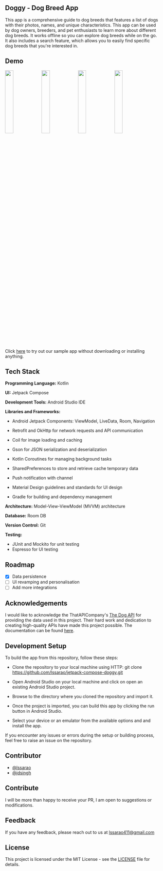 ## Doggy - Dog Breed App

This app is a comprehensive guide to dog breeds that features a list of dogs with their photos, names, and unique characteristics. This app can be used by dog owners, breeders, and pet enthusiasts to learn more about different dog breeds. It works offline so you can explore dog breeds while on the go. It also includes a search feature, which allows you to easily find specific dog breeds that you're interested in.

## Demo

<img src="https://user-images.githubusercontent.com/65452331/221377022-13291443-f4ca-43d0-9d62-58d1599a62b9.png" width="23%"></img> <img src="https://user-images.githubusercontent.com/65452331/221377027-48769718-65cc-4d06-9a6c-ecc427c6ca87.png" width="23%"></img> <img src="https://user-images.githubusercontent.com/65452331/221377031-0242057a-5091-42a9-ab21-2dcfb570969b.png" width="23%"></img> <img src="https://user-images.githubusercontent.com/65452331/221377032-89d0b4f3-4926-459d-b7aa-80ccaa4e73d1.png" width="23%"></img> 

Click [here](https://appetize.io/app/6hv2hkiojrxgbj3dc32zdpchli) to try out our sample app without downloading or installing anything.

## Tech Stack

**Programming Language:** Kotlin

**UI:** Jetpack Compose

**Development Tools:** Android Studio IDE

**Libraries and Frameworks:**

 - Android Jetpack Components: ViewModel, LiveData, Room, Navigation

 - Retrofit and OkHttp for network requests and API communication

 - Coil for image loading and caching

 - Gson for JSON serialization and deserialization

 - Kotlin Coroutines for managing background tasks

 - SharedPreferences to store and retrieve cache temporary data

 - Push notification with channel

 - Material Design guidelines and standards for UI design

 - Gradle for building and dependency management

**Architecture:** Model-View-ViewModel (MVVM) architecture

**Database:** Room DB

**Version Control:** Git

**Testing:** 

 - JUnit and Mockito for unit testing
 - Espresso for UI testing

## Roadmap

- [x] Data persistence
- [ ] UI revamping and personalisation
- [ ] Add more integrations

## Acknowledgements

I would like to acknowledge the ThatAPICompany's [The Dog API](https://thedogapi.com/ "The Dog API") for providing the data used in this project. Their hard work and dedication to creating high-quality APIs have made this project possible. The documentation can be found [here](https://documenter.getpostman.com/view/5578104/2s935hRnak "here").

## Development Setup

To build the app from this repository, follow these steps:

- Clone the repository to your local machine using HTTP: git clone https://github.com/lssarao/jetpack-compose-doggy.git

- Open Android Studio on your local machine and click on open an existing Android Studio project.

- Browse to the directory where you cloned the repository and import it.

- Once the project is imported, you can build this app by clicking the run button in Android Studio.

- Select your device or an emulator from the available options and and install the app.

If you encounter any issues or errors during the setup or building process, feel free to raise an issue on the repository.

## Contributor

- [@lssarao](https://github.com/lssarao)
- [@jdsingh](https://github.com/jdsingh)

## Contribute

I will be more than happy to receive your PR, I am open to suggestions or modifications.

## Feedback
If you have any feedback, please reach out to us at lssarao411@gmail.com

## License

This project is licensed under the MIT License - see the [LICENSE](https://github.com/lssarao/jetpack-compose-doggy/blob/master/LICENSE) file for details.
